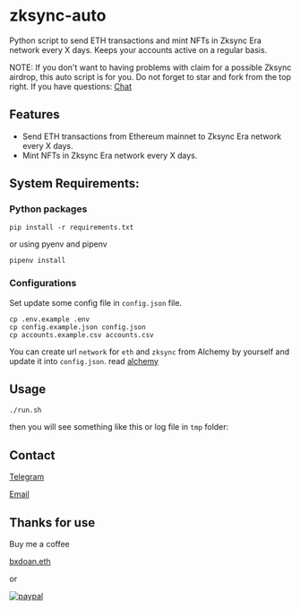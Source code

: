 # zksync-auto

Python script to send ETH transactions and mint NFTs in Zksync Era network every X days. 
Keeps your accounts active on a regular basis.

NOTE: If you don't want to having problems with claim for a possible Zksync airdrop, this auto script is for you. Do not forget to star and fork from the top right. If you have questions: [Chat](https://t.me/bxdoan)

## Features
- Send ETH transactions from Ethereum mainnet to Zksync Era network every X days.
- Mint NFTs in Zksync Era network every X days.

## System Requirements:

### Python packages
```shell
pip install -r requirements.txt
```
or using pyenv and pipenv
```shell
pipenv install
```

### Configurations
Set update some config file in `config.json` file.
```shell
cp .env.example .env
cp config.example.json config.json
cp accounts.example.csv accounts.csv
```

You can create url `network` for `eth` and `zksync` from Alchemy by yourself and update it into `config.json`.
read [alchemy](./alchemy.md)

## Usage
```sh
./run.sh
```

then you will see something like this or log file in `tmp` folder:

## Contact
[Telegram](https://t.me/bxdoan)

[Email](mailto:hi@bxdoan.com)

## Thanks for use
Buy me a coffee

[bxdoan.eth](https://etherscan.io/address/0x610322AeF748238C52E920a15Dd9A8845C9c0318)

or

[![paypal](https://www.paypalobjects.com/en_US/i/btn/btn_donateCC_LG.gif)](https://paypal.me/bxdoan)
